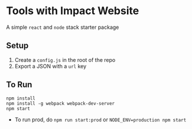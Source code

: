 # Tools with Impact Website
A simple `react` and `node` stack starter package

## Setup
1. Create a `config.js` in the root of the repo
2. Export a JSON with a `url` key

## To Run
```
npm install
npm install -g webpack webpack-dev-server
npm start
```
- To run prod, do `npm run start:prod` or `NODE_ENV=production npm start`
